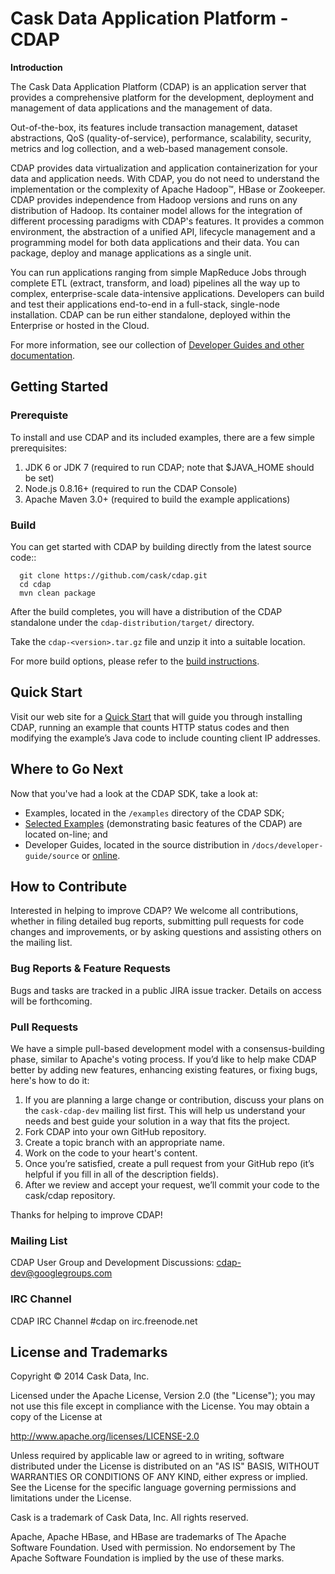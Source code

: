 
# Cask Data Application Platform - CDAP

**Introduction**

The Cask Data Application Platform (CDAP) is an application server that provides a
comprehensive platform for the development, deployment and management of data applications 
and the management of data.

Out-of-the-box, its features include transaction management, dataset abstractions, QoS (quality-of-service),
performance, scalability, security, metrics and log collection, and a web-based management console.

CDAP provides data virtualization and application containerization for your data and application
needs. With CDAP, you do not need to understand the implementation or the complexity of Apache 
Hadoop&trade;, HBase or Zookeeper. CDAP provides independence from Hadoop versions and runs on any 
distribution of Hadoop. Its container model allows for the integration of different processing 
paradigms with CDAP's features. It provides a common environment, the abstraction of a unified API, 
lifecycle management and a programming model for both data applications and their data. You can package, 
deploy and manage applications as a single unit.

You can run applications ranging from simple MapReduce Jobs through complete ETL (extract, transform, and load) 
pipelines all the way up to complex, enterprise-scale data-intensive applications. 
Developers can build and test their applications end-to-end in a full-stack, single-node
installation. CDAP can be run either standalone, deployed within the Enterprise or hosted in the Cloud.

For more information, see our collection of 
[Developer Guides and other documentation](http://docs.cask.co/cdap/current/index.html).


## Getting Started

### Prerequiste

To install and use CDAP and its included examples, there are a few simple prerequisites:

  1. JDK 6 or JDK 7 (required to run CDAP; note that $JAVA_HOME should be set)
  2. Node.js 0.8.16+ (required to run the CDAP Console)
  3. Apache Maven 3.0+ (required to build the example applications)
  
### Build

You can get started with CDAP by building directly from the latest source code::

```
  git clone https://github.com/cask/cdap.git
  cd cdap
  mvn clean package
```

After the build completes, you will have a distribution of the CDAP standalone under the
`cdap-distribution/target/` directory.  

Take the `cdap-<version>.tar.gz` file and unzip it into a suitable location.

For more build options, please refer to the [build instructions](BUILD.md).

## Quick Start

Visit our web site for a [Quick Start](http://docs.cask.co/cdap/current/quickstart.html)
that will guide you through installing CDAP, running an example that counts HTTP status codes and then
modifying the example’s Java code to include counting client IP addresses.  


## Where to Go Next

Now that you've had a look at the CDAP SDK, take a look at:

- Examples, located in the `/examples` directory of the CDAP SDK;
- [Selected Examples](http://docs.cask.co/cdap/current/examples.html) 
  (demonstrating basic features of the CDAP) are located on-line; and
- Developer Guides, located in the source distribution in `/docs/developer-guide/source`
  or [online](http://docs.cask.co/cdap/current/index.html).


## How to Contribute

Interested in helping to improve CDAP? We welcome all contributions, whether in filing detailed
bug reports, submitting pull requests for code changes and improvements, or by asking questions and
assisting others on the mailing list.

### Bug Reports & Feature Requests

Bugs and tasks are tracked in a public JIRA issue tracker. Details on access will be forthcoming.

### Pull Requests

We have a simple pull-based development model with a consensus-building phase, similar to Apache's
voting process. If you’d like to help make CDAP better by adding new features, enhancing existing
features, or fixing bugs, here's how to do it:

1. If you are planning a large change or contribution, discuss your plans on the `cask-cdap-dev`
   mailing list first.  This will help us understand your needs and best guide your solution in a
   way that fits the project.
2. Fork CDAP into your own GitHub repository.
3. Create a topic branch with an appropriate name.
4. Work on the code to your heart's content.
5. Once you’re satisfied, create a pull request from your GitHub repo (it’s helpful if you fill in
   all of the description fields).
6. After we review and accept your request, we’ll commit your code to the cask/cdap
   repository.

Thanks for helping to improve CDAP!

### Mailing List

CDAP User Group and Development Discussions: 
[cdap-dev@googlegroups.com](https://groups.google.com/d/forum/cdap-dev)

### IRC Channel

CDAP IRC Channel #cdap on irc.freenode.net

## License and Trademarks

Copyright © 2014 Cask Data, Inc.

Licensed under the Apache License, Version 2.0 (the "License"); you may not use this file except
in compliance with the License. You may obtain a copy of the License at

http://www.apache.org/licenses/LICENSE-2.0

Unless required by applicable law or agreed to in writing, software distributed under the 
License is distributed on an "AS IS" BASIS, WITHOUT WARRANTIES OR CONDITIONS OF ANY KIND, 
either express or implied. See the License for the specific language governing permissions 
and limitations under the License.

Cask is a trademark of Cask Data, Inc. All rights reserved.

Apache, Apache HBase, and HBase are trademarks of The Apache Software Foundation. Used with
permission. No endorsement by The Apache Software Foundation is implied by the use of these marks.
